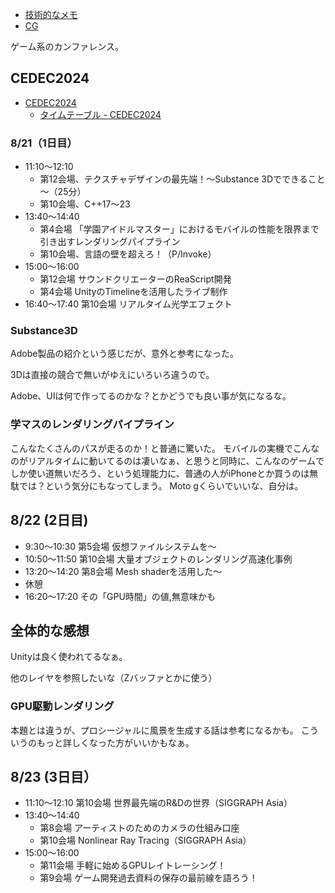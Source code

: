 - [技術的なメモ](%E6%8A%80%E8%A1%93%E7%9A%84%E3%81%AA%E3%83%A1%E3%83%A2)
- [CG](CG)

ゲーム系のカンファレンス。

## CEDEC2024

- [CEDEC2024](https://cedec.cesa.or.jp/2024/)
  - [タイムテーブル - CEDEC2024](https://cedec.cesa.or.jp/2024/timetable/)

### 8/21（1日目）

- 11:10〜12:10
  - 第12会場、テクスチャデザインの最先端！～Substance 3Dでできること～（25分）
  - 第10会場、C++17〜23
- 13:40〜14:40
  - 第4会場 「学園アイドルマスター」におけるモバイルの性能を限界まで引き出すレンダリングパイプライン
  - 第10会場、言語の壁を超えろ！（P/Invoke）
- 15:00〜16:00
  - 第12会場 サウンドクリエーターのReaScript開発 
  - 第4会場 UnityのTimelineを活用したライブ制作
- 16:40〜17:40 第10会場 リアルタイム光学エフェクト


### Substance3D

Adobe製品の紹介という感じだが、意外と参考になった。

3Dは直接の競合で無いがゆえにいろいろ違うので。

Adobe、UIは何で作ってるのかな？とかどうでも良い事が気になるな。

### 学マスのレンダリングパイプライン

こんなたくさんのパスが走るのか！と普通に驚いた。
モバイルの実機でこんなのがリアルタイムに動いてるのは凄いなぁ、と思うと同時に、こんなのゲームでしか使い道無いだろう、という処理能力に、普通の人がiPhoneとか買うのは無駄では？という気分にもなってしまう。
Moto gくらいでいいな、自分は。

## 8/22 (2日目)

- 9:30〜10:30 第5会場 仮想ファイルシステムを〜
- 10:50〜11:50 第10会場 大量オブジェクトのレンダリング高速化事例
- 13:20〜14:20 第8会場 Mesh shaderを活用した〜
- 休憩
- 16:20〜17:20 その「GPU時間」の値,無意味かも

## 全体的な感想

Unityは良く使われてるなぁ。

他のレイヤを参照したいな（Zバッファとかに使う）

### GPU駆動レンダリング

本題とは違うが、プロシージャルに風景を生成する話は参考になるかも。
こういうのもっと詳しくなった方がいいかもなぁ。

## 8/23 (3日目）

- 11:10〜12:10 第10会場 世界最先端のR&Dの世界（SIGGRAPH Asia）
- 13:40〜14:40
   - 第8会場 アーティストのためのカメラの仕組み口座
   - 第10会場 Nonlinear Ray Tracing（SIGGRAPH Asia）
- 15:00〜16:00
   - 第11会場 手軽に始めるGPUレイトレーシング！
   - 第9会場 ゲーム開発過去資料の保存の最前線を語ろう！